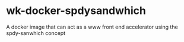 wk-docker-spdysandwhich
=======================

A docker image that can act as a www front end accelerator using the spdy-sanwhich concept
